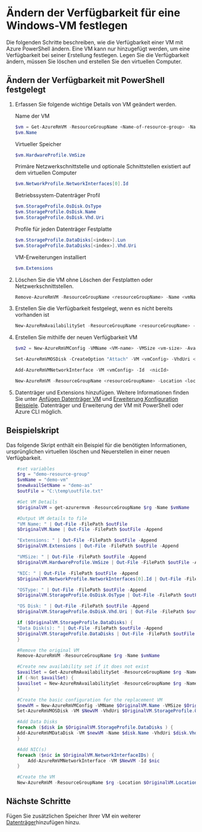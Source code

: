 <properties
    pageTitle="Ein Änderungssatz VMs Verfügbarkeit | Microsoft Azure"
    description="Informationen Sie zum Ändern der Verfügbarkeit für Ihre virtuellen Computer Azure PowerShell mit dem Ressourcen-Manager-Bereitstellungsmodell festgelegt."
    keywords=""
    services="virtual-machines-windows"
    documentationCenter=""
    authors="Drewm3"
    manager="timlt"
    editor=""
    tags="azure-resource-manager"/>
<tags
    ms.service="virtual-machines-windows"
    ms.workload="infrastructure-services"
    ms.tgt_pltfrm="vm-windows"
    ms.devlang="na"
    ms.topic="article"
    ms.date="09/15/2016"
    ms.author="drewm"/>



# <a name="change-the-availability-set-for-a-windows-vm"></a>Ändern der Verfügbarkeit für eine Windows-VM festlegen

Die folgenden Schritte beschreiben, wie die Verfügbarkeit einer VM mit Azure PowerShell ändern. Eine VM kann nur hinzugefügt werden, um eine Verfügbarkeit bei seiner Erstellung festlegen. Legen Sie die Verfügbarkeit ändern, müssen Sie löschen und erstellen Sie den virtuellen Computer. 

## <a name="change-the-availability-set-using-powershell"></a>Ändern der Verfügbarkeit mit PowerShell festgelegt

1. Erfassen Sie folgende wichtige Details von VM geändert werden.

    Name der VM
    
    ```powershell
    $vm = Get-AzureRmVM -ResourceGroupName <Name-of-resource-group> -Name <name-of-VM>
    $vm.Name
    ```
 
    Virtueller Speicher
    
    ```powershell
    $vm.HardwareProfile.VmSize
    ```

    Primäre Netzwerkschnittstelle und optionale Schnittstellen existiert auf dem virtuellen Computer
    
    ```powershell
    $vm.NetworkProfile.NetworkInterfaces[0].Id
    ```

    Betriebssystem-Datenträger Profil

    ```powershell
    $vm.StorageProfile.OsDisk.OsType
    $vm.StorageProfile.OsDisk.Name
    $vm.StorageProfile.OsDisk.Vhd.Uri
    ```

    Profile für jeden Datenträger Festplatte 
    
    ```powershell
    $vm.StorageProfile.DataDisks[<index>].Lun
    $vm.StorageProfile.DataDisks[<index>].Vhd.Uri
    ```

    VM-Erweiterungen installiert 
    
    ```powershell
    $vm.Extensions
    ```

2. Löschen Sie die VM ohne Löschen der Festplatten oder Netzwerkschnittstellen.

    ```powershell
    Remove-AzureRmVM -ResourceGroupName <resourceGroupName> -Name <vmName> 
    ```

3. Erstellen Sie die Verfügbarkeit festgelegt, wenn es nicht bereits vorhanden ist

    ```powershell
    New-AzureRmAvailabilitySet -ResourceGroupName <resourceGroupName> -Name <availabilitySetName> -Location "<location>" 
    ```

4. Erstellen Sie mithilfe der neuen Verfügbarkeit VM

    ```powershell
    $vm2 = New-AzureRmVMConfig -VMName <VM-name> -VMSize <vm-size> -AvailabilitySetId <availability-set-id>

    Set-AzureRmVMOSDisk -CreateOption "Attach" -VM <vmConfig> -VhdUri <osDiskURI> -Name <osDiskName> [-Windows | -Linux]

    Add-AzureRmVMNetworkInterface -VM <vmConfig> -Id  <nicId> 

    New-AzureRmVM -ResourceGroupName <resourceGroupName> -Location <location> -VM <vmConfig>
    ``` 

5. Datenträger und Extensions hinzufügen. Weitere Informationen finden Sie unter [Anfügen Datenträger VM](virtual-machines-windows-attach-disk-portal.md) und [Erweiterung Konfiguration Beispiele](virtual-machines-windows-extensions-configuration-samples.md). Datenträger und Erweiterung der VM mit PowerShell oder Azure CLI möglich.

## <a name="example-script"></a>Beispielskript

Das folgende Skript enthält ein Beispiel für die benötigten Informationen, ursprünglichen virtuellen löschen und Neuerstellen in einer neuen Verfügbarkeit.

```powershell
    #set variables
    $rg = "demo-resource-group"
    $vmName = "demo-vm"
    $newAvailSetName = "demo-as"
    $outFile = "C:\temp\outfile.txt"

    #Get VM Details
    $OriginalVM = get-azurermvm -ResourceGroupName $rg -Name $vmName

    #Output VM details to file
    "VM Name: " | Out-File -FilePath $outFile 
    $OriginalVM.Name | Out-File -FilePath $outFile -Append

    "Extensions: " | Out-File -FilePath $outFile -Append
    $OriginalVM.Extensions | Out-File -FilePath $outFile -Append

    "VMSize: " | Out-File -FilePath $outFile -Append
    $OriginalVM.HardwareProfile.VmSize | Out-File -FilePath $outFile -Append

    "NIC: " | Out-File -FilePath $outFile -Append
    $OriginalVM.NetworkProfile.NetworkInterfaces[0].Id | Out-File -FilePath $outFile -Append

    "OSType: " | Out-File -FilePath $outFile -Append
    $OriginalVM.StorageProfile.OsDisk.OsType | Out-File -FilePath $outFile -Append

    "OS Disk: " | Out-File -FilePath $outFile -Append
    $OriginalVM.StorageProfile.OsDisk.Vhd.Uri | Out-File -FilePath $outFile -Append

    if ($OriginalVM.StorageProfile.DataDisks) {
    "Data Disk(s): " | Out-File -FilePath $outFile -Append
    $OriginalVM.StorageProfile.DataDisks | Out-File -FilePath $outFile -Append
    }

    #Remove the original VM
    Remove-AzureRmVM -ResourceGroupName $rg -Name $vmName

    #Create new availability set if it does not exist
    $availSet = Get-AzureRmAvailabilitySet -ResourceGroupName $rg -Name $newAvailSetName -ErrorAction Ignore
    if (-Not $availSet) {
    $availset = New-AzureRmAvailabilitySet -ResourceGroupName $rg -Name $newAvailSetName -Location $OriginalVM.Location
    }

    #Create the basic configuration for the replacement VM
    $newVM = New-AzureRmVMConfig -VMName $OriginalVM.Name -VMSize $OriginalVM.HardwareProfile.VmSize -AvailabilitySetId $availSet.Id
    Set-AzureRmVMOSDisk -VM $NewVM -VhdUri $OriginalVM.StorageProfile.OsDisk.Vhd.Uri  -Name $OriginalVM.Name -CreateOption Attach -Windows

    #Add Data Disks
    foreach ($disk in $OriginalVM.StorageProfile.DataDisks ) { 
    Add-AzureRmVMDataDisk -VM $newVM -Name $disk.Name -VhdUri $disk.Vhd.Uri -Caching $disk.Caching -Lun $disk.Lun -CreateOption Attach -DiskSizeInGB $disk.DiskSizeGB
    }

    #Add NIC(s)
    foreach ($nic in $OriginalVM.NetworkInterfaceIDs) {
        Add-AzureRmVMNetworkInterface -VM $NewVM -Id $nic
    }

    #Create the VM
    New-AzureRmVM -ResourceGroupName $rg -Location $OriginalVM.Location -VM $NewVM -DisableBginfoExtension
```

## <a name="next-steps"></a>Nächste Schritte

Fügen Sie zusätzlichen Speicher Ihrer VM ein weiterer [Datenträger](virtual-machines-windows-attach-disk-portal.md)hinzufügen hinzu.

